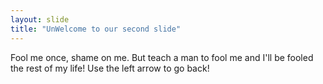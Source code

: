 ```yaml
---
layout: slide
title: "UnWelcome to our second slide"
---
```

Fool me once, shame on me. But teach a man to fool me and I'll be fooled the rest of my life!
Use the left arrow to go back!
